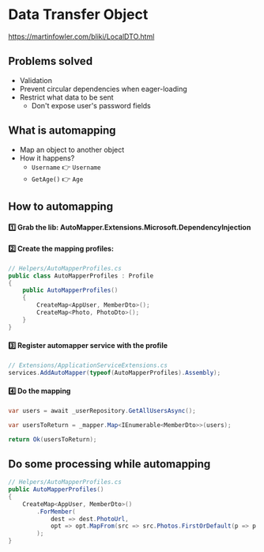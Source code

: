 # Data Transfer Object
https://martinfowler.com/bliki/LocalDTO.html

## Problems solved
- Validation
- Prevent circular dependencies when eager-loading
- Restrict what data to be sent
  - Don't expose user's password fields

## What is automapping
- Map an object to another object
- How it happens?
  - `Username` 👉 `Username`
  - `GetAge()` 👉 `Age`

## How to automapping
#### :one: Grab the lib: AutoMapper.Extensions.Microsoft.DependencyInjection
#### :two: Create the mapping profiles:
```csharp
// Helpers/AutoMapperProfiles.cs
public class AutoMapperProfiles : Profile
{
    public AutoMapperProfiles()
    {
        CreateMap<AppUser, MemberDto>();
        CreateMap<Photo, PhotoDto>();
    }
}
```
#### :three: Register automapper service with the profile
```csharp
// Extensions/ApplicationServiceExtensions.cs
services.AddAutoMapper(typeof(AutoMapperProfiles).Assembly);
```

#### :four: Do the mapping
```csharp
var users = await _userRepository.GetAllUsersAsync();

var usersToReturn = _mapper.Map<IEnumerable<MemberDto>>(users);

return Ok(usersToReturn);
```

## Do some processing while automapping
```csharp
// Helpers/AutoMapperProfiles.cs
public AutoMapperProfiles()
{
    CreateMap<AppUser, MemberDto>()
        .ForMember(
            dest => dest.PhotoUrl,
            opt => opt.MapFrom(src => src.Photos.FirstOrDefault(p => p.IsMain).Url)
        );
}               
```
